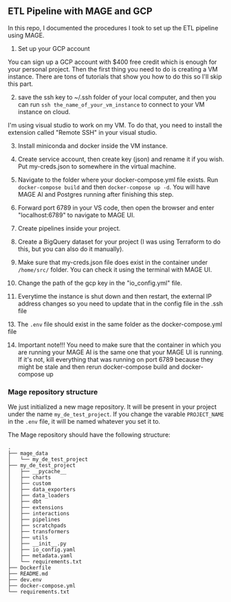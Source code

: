 ## ETL Pipeline with MAGE and GCP

In this repo, I documented the procedures I took to set up the ETL pipeline using MAGE. 

1. Set up your GCP account

You can sign up a GCP account with $400 free credit which is enough for your personal project. Then the first thing you need to do is creating a VM instance. There are tons of tutorials that show you how to do this so I'll skip this part.

2. save the ssh key to ~/.ssh folder of your local computer, and then you can run `ssh the_name_of_your_vm_instance` to connect to your VM instance on cloud.

I'm using visual studio to work on my VM. To do that, you need to install the extension called "Remote SSH" in your visual studio.

3. Install miniconda and docker inside the VM instance.

4. Create service account, then create key (json) and rename it if you wish. Put my-creds.json to somewhere in the virtual machine.

5. Navigate to the folder where your docker-compose.yml file exists. Run `docker-compose build` and then `docker-compose up -d`. You will have MAGE AI and Postgres running after finishing this step.

6. Forward port 6789 in your VS code, then open the browser and enter "localhost:6789" to navigate to MAGE UI. 

8. Create pipelines inside your project. 

9. Create a BigQuery dataset for your project (I was using Terraform to do this, but you can also do it manually).

10. Make sure that my-creds.json file does exist in the container under `/home/src/` folder. You can check it using the terminal with MAGE UI.

11. Change the path of the gcp key in the "io_config.yml" file.

12. Everytime the instance is shut down and then restart, the external IP address changes so you need to update that in the config file in the .ssh file

13. The `.env` file should exist in the same folder as the docker-compose.yml file

14. Important note!!! You need to make sure that the container in which you are running your MAGE AI is the same one that your MAGE UI is running. If it's not, kill everything that was running on port 6789 because they might be stale and then rerun docker-compose build and docker-compose up

### Mage repository structure

We just initialized a new mage repository. It will be present in your project under the name `my_de_test_project`. If you change the varable `PROJECT_NAME` in the `.env` file, it will be named whatever you set it to.

The Mage repository should have the following structure:

```
.
├── mage_data
│   └── my_de_test_project
├── my_de_test_project
│   ├── __pycache__
│   ├── charts
│   ├── custom
│   ├── data_exporters
│   ├── data_loaders
│   ├── dbt
│   ├── extensions
│   ├── interactions
│   ├── pipelines
│   ├── scratchpads
│   ├── transformers
│   ├── utils
│   ├── __init__.py
│   ├── io_config.yaml
│   ├── metadata.yaml
│   └── requirements.txt
├── Dockerfile
├── README.md
├── dev.env
├── docker-compose.yml
└── requirements.txt
```


